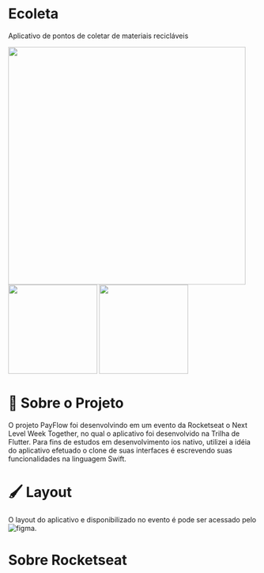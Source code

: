 # Ecoleta
 Aplicativo de pontos de coletar de materiais recicláveis
 
 

 
 
 <div>
  <img height="480em"  width="480em" src="https://github.com/let-pedro/assets/blob/main/Ecoleta/launch.png"/>  
  <img height="180em" src="https://github.com/let-pedro/assets/blob/main/Ecoleta/initial.png"/>
  <img height="180em" src="https://github.com/let-pedro/assets/blob/main/Ecoleta/Details.png"/>
</div>
 
 


# 🔖 Sobre o Projeto


O projeto PayFlow foi desenvolvindo em um evento da Rocketseat o Next Level Week Together, no qual o aplicativo foi desenvolvido na Trilha de Flutter. Para fins de estudos em desenvolvimento ios nativo, utilizei a idéia do aplicativo efetuado o clone de suas interfaces é escrevendo suas funcionalidades na linguagem Swift.



 
# 🖌 Layout

O layout do aplicativo e disponibilizado no evento é pode ser acessado pelo ![figma](https://www.figma.com/file/kLK7FYnWKMoN68sQXcSniu/PayFlow?node-id=0%3A1). 


# Sobre Rocketseat

